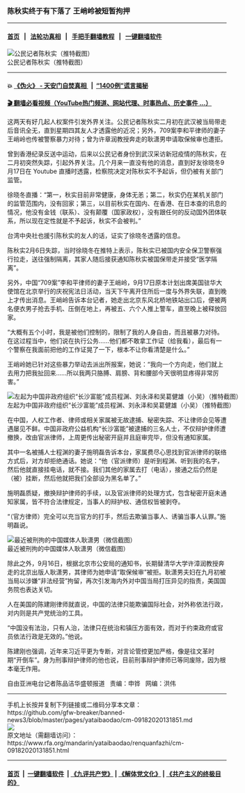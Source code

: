 ### 陈秋实终于有下落了   王峭岭被短暂拘押
------------------------

#### [首页](https://github.com/gfw-breaker/banned-news3/blob/master/README.md) &nbsp;&nbsp;|&nbsp;&nbsp; [法轮功真相](https://github.com/begood0513/basic/blob/master/README.md)  &nbsp;&nbsp;|&nbsp;&nbsp; [手把手翻墙教程](https://github.com/gfw-breaker/guides/wiki)  &nbsp;&nbsp;|&nbsp;&nbsp; [一键翻墙软件](https://github.com/gfw-breaker/nogfw/blob/master/README.md)  



<div id="headerimg">
 <img alt="公民记者陈秋实（推特截图）" src="https://www.rfa.org/mandarin/yataibaodao/renquanfazhi/cm-09182020131851.html/hc0501c.jpg/image" title="公民记者陈秋实（推特截图）"/>
 <div id="headerimgcontents">
  <div id="headerimgcaption">
   <span>
    公民记者陈秋实（推特截图）
   </span>
   <!-- zoomattribute -->
  </div>
  <!-- headerimgcaption -->
 </div>
 <!-- headerimagecontents -->
</div>

<hr/>


#### 💥 [《伪火》 - 天安门自焚真相 ](http://158.247.195.190:10000/videos/blog/weihuo.html)&nbsp; |&nbsp; [“1400例”谎言揭秘  ](http://158.247.195.190:10000/videos/blog/jiexi1400.html)

#### [ 🎬  翻墙必看视频（YouTube热门频道、网站代理、时事热点、历史事件 ...）](https://github.com/gfw-breaker/links/blob/master/banned.md)

<div id="storytext">
 <div>
  <div class="slot_header">
  </div>
 </div>
 <p>
  这两天有好几起人权案件引发外界关注。公民记者陈秋实二月初在武汉被当局带走后音讯全无，直到星期四其友人才透露他的近况；另外，709案李和平律师的妻子王峭岭也传被警察暴力对待；曾为许章润教授奔走的耿潇男申请取保候审也遭拒。
 </p>
 <p>
  曾到香港纪录反送中运动，后来以公民记者身份到武汉采访新冠疫情的陈秋实，在二月初突然失踪，引起外界关注。几个月来一直没有他的消息，直到好友徐晓冬9月17日在 Youtube 直播时透露，检察院决定对陈秋实不予起诉，但仍被有关部门监管。
 </p>
 <p>
 </p>
 <p>
 </p>
 <p>
  徐晓冬直播：“第一，秋实目前非常健康，身体无恙；第二，秋实仍在某机关部门的监管范围内，没有回家；第三，以目前秋实在国内、在香港、在日本查的讯息的情况，他没有金钱（联系）、没有颠覆（国家政权），没有跟任何的反动国外团体联系，所以现在定性就是不予起诉，秋实不会被判。”
 </p>
 <p>
  台湾中央社也援引陈秋实的友人的话，证实了徐晓冬透露的信息。
 </p>
 <p>
  陈秋实2月6日失踪，当时徐晓冬在推特上表示，陈秋实已被国内安全保卫警察强行拉走，送往强制隔离，其家人随后接获通知陈秋实被国保带走并接受“医学隔离”。
 </p>
 <p>
  另外，中国“709案”李和平律师的妻子王峭岭，9月17日原本计划出席美国驻华大使馆在北京举行的庆祝宪法日活动，当天下午离开住所后一度与外界失联，直到晚上才传出消息。王峭岭告诉本台记者，她走出北京东风北桥地铁站出口后，便被两名便衣男子抢去手机、压倒在地上，再被五、六个人推上警车，直至晚上被释放回家。
 </p>
 <p>
  “大概有五个小时，我是被他们控制的，限制了我的人身自由，而且被暴力对待。在这过程当中，他们说在执行公务……他们都不敢拿工作证（给我看），最后有一个警察在我面前把他的工作证晃了一下，根本不让你看清楚是什么。”
 </p>
 <p>
  王峭岭她已针对这些暴力举动去派出所报案，她说：“我向一个方向走，他们就上去用力把我扯回来……所以我两只胳膊、肩膀、背和腰部今天很明显疼得非常厉害。”
 </p>
 <p>
 </p>
 <p>
  <div class="image-inline captioned" style="width:620px;">
   <div style="width:620px;">
    <img alt="左起为中国非政府组织“长沙富能”成员程渊、刘永泽和吴葛健雄（小吴）（推特截图） " src="https://www.rfa.org/mandarin/yataibaodao/renquanfazhi/cm-09182020131851.html/cm0918b.jpg" title="左起为中国非政府组织“长沙富能”成员程渊、刘永泽和吴葛健雄（小吴）（推特截图） "/>
   </div>
   <div class="image-caption">
    <span style="width:620px;">
     左起为中国非政府组织“长沙富能”成员程渊、刘永泽和吴葛健雄（小吴）（推特截图）
    </span>
    <span class="copyright">
    </span>
   </div>
  </div>
 </p>
 <p>
 </p>
 <p>
  在中国，人权工作者、律师或相关家属被无故逮捕、秘密失踪、不让律师会见等遭遇屡见不鲜。中国非政府公益机构“长沙富能”被逮捕的三名人士，不仅辩护律师遭撤换，改由官派律师，上周更传出秘密开庭并且庭审完毕，但没有通知家属。
 </p>
 <p>
  其中一名被捕人士程渊的妻子施明磊告诉本台，家属费尽心思找到官派律师的联络方式后，对方却拒绝通话。她说：“他（官派律师）是听到程渊、听到我的名字，然后他就直接挂电话，就不接。我们其他的家属去打（电话），接通之后仍然是（被）挂断，然后他就把我们全部设为黑名单了。”
 </p>
 <p>
  施明磊质疑，撤换辩护律师的手续，以及官派律师的处理方式，包含秘密开庭未通知家属，皆不符合法律规定，当事人的辩护权、通信权皆被剥夺。
 </p>
 <p>
  “（官方律师）完全可以充当官方的打手，然后去欺骗当事人、诱骗当事人认罪。”施明磊说。
 </p>
 <p>
 </p>
 <p>
  <div class="image-inline captioned" style="width:622px;">
   <div style="width:622px;">
    <img alt="最近被刑拘的中国媒体人耿潇男（微信截图）" src="https://www.rfa.org/mandarin/yataibaodao/renquanfazhi/cm-09182020131851.html/cm0918.jpg" title="最近被刑拘的中国媒体人耿潇男（微信截图）"/>
   </div>
   <div class="image-caption">
    <span style="width:622px;">
     最近被刑拘的中国媒体人耿潇男（微信截图）
    </span>
    <span class="copyright">
    </span>
   </div>
  </div>
 </p>
 <p>
 </p>
 <p>
  除此之外，9月16日，根据北京市公安局的通知书，长期替清华大学许漳润教授奔走的北京出版人耿潇男，其律师为她申请“取保候审”被拒。耿潇男夫妇在九月初被当局以涉嫌“非法经营”拘留，再次引发海内外对中国当局打压异见的指责，美国国务院也表达关切。
 </p>
 <p>
  人在美国的陈建刚律师就直说，中国的法律只能欺骗国际社会，对外称依法行政，对内则是共产党统治的工具。
 </p>
 <p>
  “中国没有法治，只有人治，法律只在统治和镇压方面有效，而对于约束政府或官员依法行政是无效的。”他说。
 </p>
 <p>
  陈建刚也强调，近年来习近平更为专断，对言论管控更加严格，像是往文革时期“开倒车”。身为刑事辩护律师的他也说，目前刑事辩护律师已等同废除，因为根本毫无作用。
 </p>
 <p>
 </p>
 <p>
  自由亚洲电台记者陈品洁华盛顿报道   责编：申铧   网编：洪伟
 </p>
</div>

<hr/>
手机上长按并复制下列链接或二维码分享本文章：<br/>
https://github.com/gfw-breaker/banned-news3/blob/master/pages/yataibaodao/cm-09182020131851.md <br/>
<a href='https://github.com/gfw-breaker/banned-news3/blob/master/pages/yataibaodao/cm-09182020131851.md'><img src='https://github.com/gfw-breaker/banned-news3/blob/master/pages/yataibaodao/cm-09182020131851.md.png'/></a> <br/>
原文地址（需翻墙访问）：https://www.rfa.org/mandarin/yataibaodao/renquanfazhi/cm-09182020131851.html


------------------------
#### [首页](https://github.com/gfw-breaker/banned-news3/blob/master/README.md) &nbsp;|&nbsp; [一键翻墙软件](https://github.com/gfw-breaker/nogfw/blob/master/README.md) &nbsp;| [《九评共产党》](https://github.com/gfw-breaker/9ping.md/blob/master/README.md#九评之一评共产党是什么) | [《解体党文化》](https://github.com/gfw-breaker/jtdwh.md/blob/master/README.md) | [《共产主义的终极目的》](https://github.com/gfw-breaker/gczydzjmd.md/blob/master/README.md)


<img src='http://gfw-breaker.win/banned-news3/pages/yataibaodao/cm-09182020131851.md' width='0px' height='0px'/>